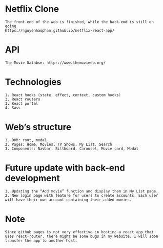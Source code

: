 # Netflix Clone

	The front-end of the web is finished, while the back-end is still on going
	https://nguyenhaophan.github.io/netflix-react-app/

# API

	The Movie Databse: https://www.themoviedb.org/
 
# Technologies

	1. React hooks (state, effect, context, custom hooks)
	2. React routers
	3. React portal
	4. Sass

# Web’s structure

	1. DOM: root, modal 
	2. Pages: Home, Movies, TV Shows, My List, Search
	3. Components: Navbar, Billboard, Carousel, Movie card, Modal

# Future update with back-end development

	1. Updating the “Add movie” function and display them in My List page.
	2. New login page with feature for users to create accounts. Each user will have their own account containing their added movies.

# Note

    Since github pages is not very effective in hosting a react app that uses react-router, there might be some bugs in my website. I will soon transfer the app to another host.
